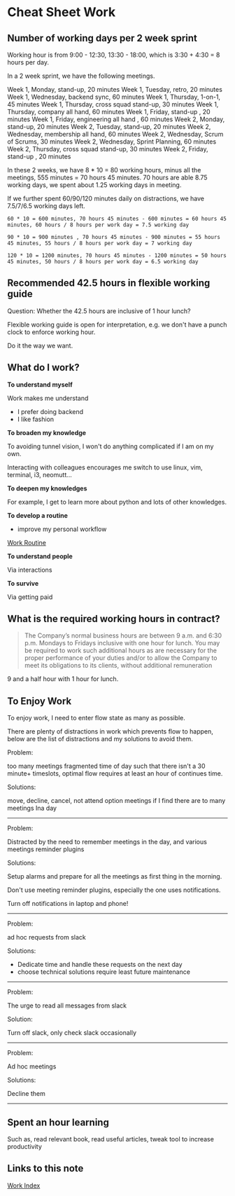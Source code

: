 # Cheat Sheet Work

## Number of working days per 2 week sprint

Working hour is from 9:00 - 12:30, 13:30 - 18:00, which is 3:30 + 4:30 = 8 hours per day.

In a 2 week sprint, we have the following meetings.

Week 1, Monday, stand-up, 20 minutes
Week 1, Tuesday, retro, 20 minutes
Week 1, Wednesday, backend sync, 60 minutes
Week 1, Thursday, 1-on-1, 45 minutes
Week 1, Thursday, cross squad stand-up, 30 minutes
Week 1, Thursday, company all hand, 60 minutes
Week 1, Friday,  stand-up , 20 minutes
Week 1, Friday,  engineering all hand , 60 minutes
Week 2, Monday, stand-up, 20 minutes
Week 2, Tuesday, stand-up, 20 minutes
Week 2, Wednesday, membership all hand, 60 minutes
Week 2, Wednesday, Scrum of Scrums, 30 minutes
Week 2, Wednesday, Sprint Planning, 60 minutes
Week 2, Thursday, cross squad stand-up, 30 minutes
Week 2, Friday,  stand-up , 20 minutes

In these 2 weeks, we have 8 * 10 = 80 working hours, minus all the meetings, 555 minutes = 70 hours 45 minutes. 70 hours are able 8.75 working days, we spent about 1.25 working days in meeting.

If we further spent 60/90/120 minutes daily on distractions, we have 7.5/7/6.5 working days left.

```
60 * 10 = 600 minutes, 70 hours 45 minutes - 600 minutes = 60 hours 45 minutes, 60 hours / 8 hours per work day = 7.5 working day

90 * 10 = 900 minutes , 70 hours 45 minutes - 900 minutes = 55 hours 45 minutes, 55 hours / 8 hours per work day = 7 working day

120 * 10 = 1200 minutes, 70 hours 45 minutes - 1200 minutes = 50 hours 45 minutes, 50 hours / 8 hours per work day = 6.5 working day
```

## Recommended 42.5 hours in flexible working guide

Question: Whether the 42.5 hours are inclusive of 1 hour lunch?

Flexible working guide is open for interpretation, e.g. we don't have a punch clock to enforce working hour.

Do it the way we want.

## What do I work?

**To understand myself**

Work makes me understand

- I prefer doing backend
- I like fashion

**To broaden my knowledge**

To avoiding tunnel vision, I won't do anything complicated if I am on my own.

Interacting with colleagues encourages me switch to use linux, vim, terminal, i3, neomutt...

**To deepen my knowledges**

For example, I get to learn more about python and lots of other knowledges.

**To develop a routine**

- improve my personal workflow

[Work Routine](work-routine.md)

**To understand people**

Via interactions

**To survive**

Via getting paid

## What is the required working hours in contract?

> The Company’s normal business hours are between 9 a.m. and 6:30 p.m. Mondays to Fridays inclusive with one
> hour for lunch. You may be required to work such additional hours as are necessary for the proper performance
> of your duties and/or to allow the Company to meet its obligations to its clients, without additional remuneration

9 and a half hour with 1 hour for lunch.

## To Enjoy Work

To enjoy work, I need to enter flow state as many as possible.

There are plenty of distractions in work which prevents flow to happen, below are the list of distractions and my solutions to avoid them.

Problem:

too many meetings fragmented time of day such that there isn't a 30 minute+ timeslots, optimal flow requires at least an hour of continues time.

Solutions:

move, decline, cancel, not attend option meetings if I find there are to many meetings Ina day

______________________________________________________________________

Problem:

Distracted by the need to remember meetings in the day, and various meetings reminder plugins

Solutions:

Setup alarms and prepare for all the meetings as first thing in the morning.

Don't use meeting reminder plugins, especially the one uses notifications.

Turn off notifications in laptop and phone!

______________________________________________________________________

Problem:

ad hoc requests from slack

Solutions:

- Dedicate time and handle these requests on the next day
- choose technical solutions require least
  future maintenance

______________________________________________________________________

Problem:

The urge to read all messages from slack

Solution:

Turn off slack, only check slack occasionally

______________________________________________________________________

Problem:

Ad hoc meetings

Solutions:

Decline them

______________________________________________________________________

## Spent an hour learning

Such as, read relevant book, read useful articles, tweak tool to increase productivity

## Links to this note

[Work Index](index-work.md)
